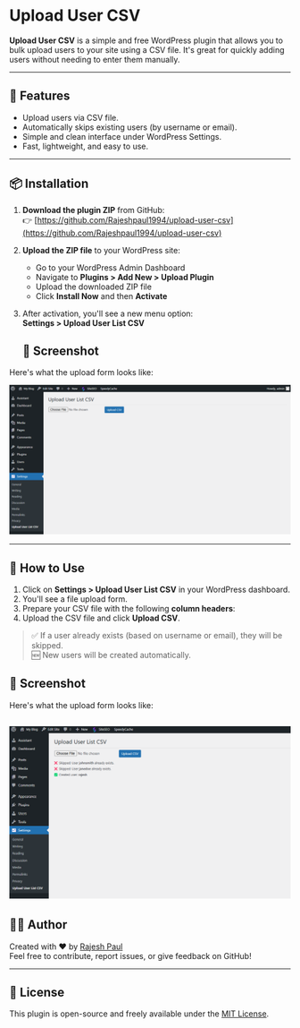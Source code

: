 # Upload User CSV

**Upload User CSV** is a simple and free WordPress plugin that allows you to bulk upload users to your site using a CSV file. It's great for quickly adding users without needing to enter them manually.

---

## 🚀 Features

- Upload users via CSV file.
- Automatically skips existing users (by username or email).
- Simple and clean interface under WordPress Settings.
- Fast, lightweight, and easy to use.

---

## 📦 Installation

1. **Download the plugin ZIP** from GitHub:  
   👉 [https://github.com/Rajeshpaul1994/upload-user-csv](https://github.com/Rajeshpaul1994/upload-user-csv)

2. **Upload the ZIP file** to your WordPress site:  
   - Go to your WordPress Admin Dashboard  
   - Navigate to **Plugins > Add New > Upload Plugin**  
   - Upload the downloaded ZIP file  
   - Click **Install Now** and then **Activate**

3. After activation, you'll see a new menu option:  
   **Settings > Upload User List CSV**

   ## 📸 Screenshot

Here's what the upload form looks like:

![Upload Form Screenshot](screenshot.png)

---

## 📁 How to Use

1. Click on **Settings > Upload User List CSV** in your WordPress dashboard.
2. You'll see a file upload form.
3. Prepare your CSV file with the following **column headers**:
4. Upload the CSV file and click **Upload CSV**.

> ✅ If a user already exists (based on username or email), they will be skipped.  
> 🆕 New users will be created automatically.

## 📸 Screenshot

Here's what the upload form looks like:

![Upload Form Screenshot](screenshot2.png)
---

## 🧑‍💻 Author

Created with ❤️ by [Rajesh Paul](https://github.com/Rajeshpaul1994)  
Feel free to contribute, report issues, or give feedback on GitHub!

---

## 📄 License

This plugin is open-source and freely available under the [MIT License](LICENSE).

